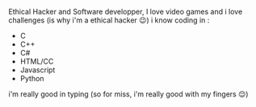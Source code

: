 Ethical Hacker and Software developper, I love video games and i love challenges (is why i'm a ethical hacker 😉)
i know coding in :
- C
- C++
- C#
- HTML/CC
- Javascript
- Python

i'm really good in typing (so for miss, i'm really good with my fingers 😌)
